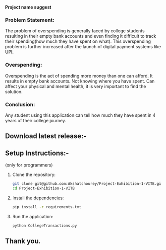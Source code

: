 **Project name suggest**

### Problem Statement:
The problem of overspending is generally faced by college students 
resulting in their empty bank accounts and even finding it difficult to track 
their spending(how much they have spent on what). This overspending problem 
is further increased after the launch of digital payment systems like UPI.

### Overspending:
Overspending is the act of spending more money than one can afford. 
It results in empty bank accounts. Not knowing where you have spent.
Can affect your physical and mental health, it is very important to find the solution.

### Conclusion:
Any student using this application can tell how much they have 
spent in 4 years of their college journey.

## Download latest release:- 

## Setup Instructions:-
(only for programmers)
1. Clone the repository:
   ```sh 
   git clone git@github.com:Akshatchourey/Project-Exhibition-1-VITB.git
   cd Project-Exhibition-1-VITB
2. Install the dependencies:
   ```sh
   pip install -r requirements.txt
3. Run the application:
   ```sh
   python CollegeTransactions.py

## Thank you.
